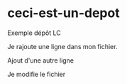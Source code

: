 # ceci-est-un-depot
Exemple dépôt LC


Je rajoute une ligne dans mon fichier.

Ajout d'une autre ligne

Je modifie le fichier
